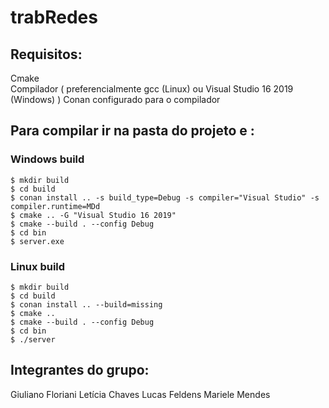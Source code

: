 # trabRedes

## Requisitos:  
   Cmake  
   Compilador ( preferencialmente gcc (Linux) ou Visual Studio 16 2019 (Windows) )
   Conan configurado para o compilador  
  
## Para compilar ir na pasta do projeto e :

  ### Windows build
    $ mkdir build
    $ cd build
    $ conan install .. -s build_type=Debug -s compiler="Visual Studio" -s compiler.runtime=MDd
    $ cmake .. -G "Visual Studio 16 2019"
    $ cmake --build . --config Debug
    $ cd bin
    $ server.exe

  ### Linux build
    $ mkdir build
    $ cd build
    $ conan install .. --build=missing
    $ cmake ..
    $ cmake --build . --config Debug
    $ cd bin
    $ ./server

## Integrantes do grupo:
  Giuliano Floriani
  Letícia Chaves
  Lucas Feldens
  Mariele Mendes